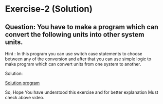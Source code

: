 # Exercise-2 (Solution)
 
## Question: You have to make a program which can convert the following units into other system units.



 

Hint : In this program you can use switch case statements to choose between any of the conversion and after that you can use simple logic to make program which can convert units from one system to another.

 

 

Solution: 

[Solution program](github.com/theafrazkhan)

So, Hope You have understood this exercise and for better explanation Must check above video.